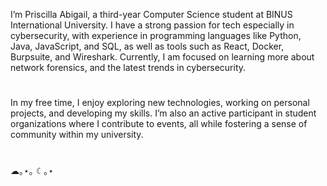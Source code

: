 I’m Priscilla Abigail, a third-year Computer Science student at BINUS International University. I have a strong passion for tech especially in cybersecurity, with experience in programming languages like Python, Java, JavaScript, and SQL, as well as tools such as React, Docker, Burpsuite, and Wireshark. Currently, I am focused on learning more about network forensics, and the latest trends in cybersecurity.

# 

In my free time, I enjoy exploring new technologies, working on personal projects, and developing my skills. I’m also an active participant in student organizations where I contribute to events, all while fostering a sense of community within my university.

# 

☁︎｡⋆｡ ☾｡⋆
